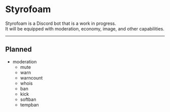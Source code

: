 # Styrofoam

Styrofoam is a Discord bot that is a work in progress.<br>
It will be equipped with moderation, economy, image, and other capabilities.

_____

## Planned 

- moderation
    - mute
    - warn
    - warncount
    - whois
    - ban
    - kick
    - softban
    - tempban
